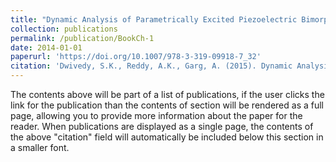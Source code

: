 ```yaml
---
title: "Dynamic Analysis of Parametrically Excited Piezoelectric Bimorph Beam for Energy Harvesting"
collection: publications
permalink: /publication/BookCh-1
date: 2014-01-01
paperurl: 'https://doi.org/10.1007/978-3-319-09918-7_32'
citation: 'Dwivedy, S.K., Reddy, A.K., Garg, A. (2015). Dynamic Analysis of Parametrically Excited Piezoelectric Bimorph Beam for Energy Harvesting. In: Sinha, J. (eds) Vibration Engineering and Technology of Machinery. Mechanisms and Machine Science, vol 23. Springer, Cham. https://doi.org/10.1007/978-3-319-09918-7_32'
---
```


The contents above will be part of a list of publications, if the user clicks the link for the publication than the contents of section will be rendered as a full page, allowing you to provide more information about the paper for the reader. When publications are displayed as a single page, the contents of the above "citation" field will automatically be included below this section in a smaller font.
